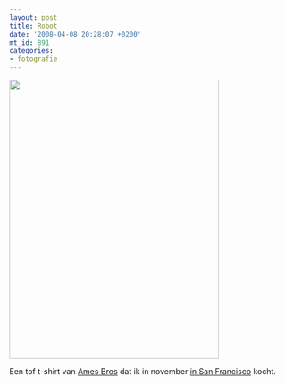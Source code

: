 ```yaml
---
layout: post
title: Robot
date: '2008-04-08 20:28:07 +0200'
mt_id: 891
categories:
- fotografie
---
```

<a href="http://www.flickr.com/photos/breun/2363793691/"><img src="http://farm3.static.flickr.com/2417/2363793691_9b3f1a58b9_d.jpg" height="500" width="375" /></a>

Een tof t-shirt van <a href="http://www.amesbros.com/">Ames Bros</a> dat ik in november <a href="/2007/11/vakantiefotos-californie.html">in San Francisco</a> kocht.
